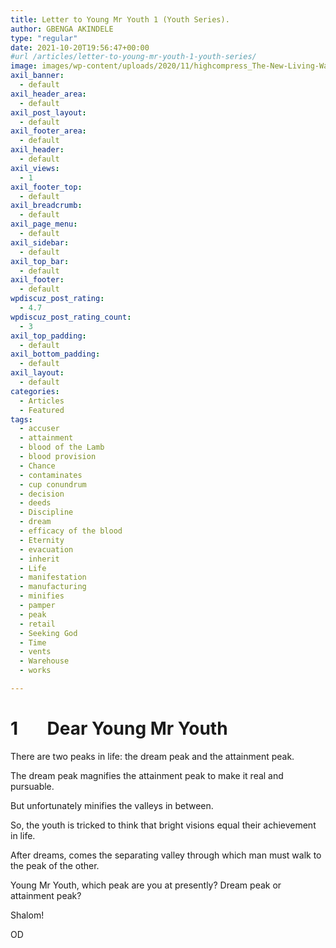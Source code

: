 ```yaml
---
title: Letter to Young Mr Youth 1 (Youth Series).
author: GBENGA AKINDELE
type: "regular"
date: 2021-10-20T19:56:47+00:00
#url /articles/letter-to-young-mr-youth-1-youth-series/
image: images/wp-content/uploads/2020/11/highcompress_The-New-Living-Way-Community-Website-Blog-Image-Template-500-x-500-35.jpg
axil_banner:
  - default
axil_header_area:
  - default
axil_post_layout:
  - default
axil_footer_area:
  - default
axil_header:
  - default
axil_views:
  - 1
axil_footer_top:
  - default
axil_breadcrumb:
  - default
axil_page_menu:
  - default
axil_sidebar:
  - default
axil_top_bar:
  - default
axil_footer:
  - default
wpdiscuz_post_rating:
  - 4.7
wpdiscuz_post_rating_count:
  - 3
axil_top_padding:
  - default
axil_bottom_padding:
  - default
axil_layout:
  - default
categories:
  - Articles
  - Featured
tags:
  - accuser
  - attainment
  - blood of the Lamb
  - blood provision
  - Chance
  - contaminates
  - cup conundrum
  - decision
  - deeds
  - Discipline
  - dream
  - efficacy of the blood
  - Eternity
  - evacuation
  - inherit
  - Life
  - manifestation
  - manufacturing
  - minifies
  - pamper
  - peak
  - retail
  - Seeking God
  - Time
  - vents
  - Warehouse
  - works

---
```

# 1       Dear Young Mr Youth

There are two peaks in life: the dream peak and the attainment peak.

The dream peak magnifies the attainment peak to make it real and pursuable.

But unfortunately minifies the valleys in between.

So, the youth is tricked to think that bright visions equal their achievement in life.

After dreams, comes the separating valley through which man must walk to the peak of the other.

Young Mr Youth, which peak are you at presently? Dream peak or attainment peak?

Shalom!

OD